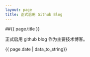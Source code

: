 ```yaml
---
layout: page
title: 正式启用 Github Blog
---
```


##{{ page.title }}

正式启用 github blog 作为主要技术博客。

{{ page.date | data_to_string}}